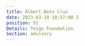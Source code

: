 ```yaml
---
title: Albert Beto Cruz
date: 2023-03-10 18:57:00 Z
position: 51
Details: Toigo Foundation
Section: advisory
---
```


